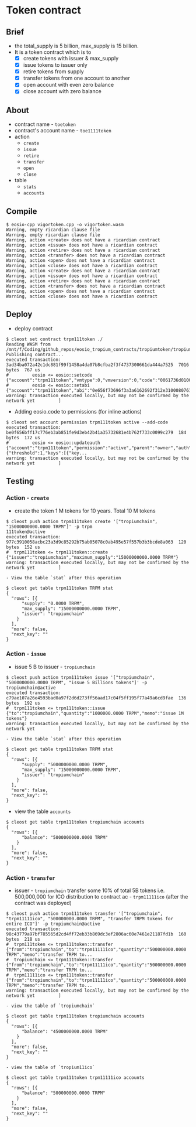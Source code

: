 # Token contract
## Brief
* the total_supply is 5 billion, max_supply is 15 billion.
* It is a token contract which is to 
	- [x] create tokens with issuer & max_supply
	- [x] issue tokens to issuer only
	- [x] retire tokens from supply
	- [x] transfer tokens from one account to another
	- [x] open account with even zero balance
	- [x] close account with zero balance

## About
* contract name - `toetoken`
* contract's account name - `toe1111token`
* action
	- `create`
	- `issue`
	- `retire`
	- `transfer`
	- `open`
	- `close`
* table
	- `stats`
	- `accounts`

## Compile
```console
$ eosio-cpp vigortoken.cpp -o vigortoken.wasm
Warning, empty ricardian clause file
Warning, empty ricardian clause file
Warning, action <create> does not have a ricardian contract
Warning, action <issue> does not have a ricardian contract
Warning, action <retire> does not have a ricardian contract
Warning, action <transfer> does not have a ricardian contract
Warning, action <open> does not have a ricardian contract
Warning, action <close> does not have a ricardian contract
Warning, action <create> does not have a ricardian contract
Warning, action <issue> does not have a ricardian contract
Warning, action <retire> does not have a ricardian contract
Warning, action <transfer> does not have a ricardian contract
Warning, action <open> does not have a ricardian contract
Warning, action <close> does not have a ricardian contract
```

## Deploy
* deploy contract
```console
$ cleost set contract trpm111token ./
Reading WASM from /mnt/f/Coding/github_repos/eosio_tropium_contracts/tropiumtoken/tropiumtoken.wasm...
Publishing contract...
executed transaction: 3ad34ba072a42c1dc881f99f1458a4da07b8cfba2f3f4737300661da444a7525  7016 bytes  767 us
#         eosio <= eosio::setcode               {"account":"trpm111token","vmtype":0,"vmversion":0,"code":"0061736d0100000001a0011b60000060017e00600...
#         eosio <= eosio::setabi                {"account":"trpm111token","abi":"0e656f73696f3a3a6162692f312e310008076163636f756e7400010762616c616e6...
warning: transaction executed locally, but may not be confirmed by the network yet         ]
```
* Adding eosio.code to permissions (for inline actions)
```console
$ cleost set account permission trpm111token active --add-code
executed transaction: be0f656bff17c776eb3ab851fe9d3eb42b41a35732681e4b762f733c0099c279  184 bytes  172 us
#         eosio <= eosio::updateauth            {"account":"trpm111token","permission":"active","parent":"owner","auth":{"threshold":1,"keys":[{"key...
warning: transaction executed locally, but may not be confirmed by the network yet         ]
```

## Testing
### Action - `create`
* create the token 1 M tokens for 10 years. Total 10 M tokens
```console
$ cleost push action trpm111token create '["tropiumchain", "15000000000.0000 TRPM"]' -p trpm
111token@active
executed transaction: 977c3910058acbc23a3d9c85292b75ab05078c0ab495e57f557b3b3bcde8a063  120 bytes  152 us
#  trpm111token <= trpm111token::create         {"issuer":"tropiumchain","maximum_supply":"15000000000.0000 TRPM"}
warning: transaction executed locally, but may not be confirmed by the network yet         ]
```
	- View the table `stat` after this operation
```console
$ cleost get table trpm111token TRPM stat
{
  "rows": [{
      "supply": "0.0000 TRPM",
      "max_supply": "15000000000.0000 TRPM",
      "issuer": "tropiumchain"
    }
  ],
  "more": false,
  "next_key": ""
}
```

### Action - `issue`
* issue 5 B to issuer - `tropiumchain`
```console
$ cleost push action trpm111token issue '["tropiumchain", "5000000000.0000 TRPM", "issue 5 Billions tokens"]' -p tropiumchain@active
executed transaction: c79ae107a26e4593bad0a97f2d6d273ff56aad17c04f5ff195f77a49a6cd9fae  136 bytes  192 us
#  trpm111token <= trpm111token::issue          {"to":"tropiumchain","quantity":"1000000.0000 TRPM","memo":"issue 1M tokens"}
warning: transaction executed locally, but may not be confirmed by the network yet         ]
```
	- View the table `stat` after this operation
```console
$ cleost get table trpm111token TRPM stat
{
  "rows": [{
      "supply": "5000000000.0000 TRPM",
      "max_supply": "15000000000.0000 TRPM",
      "issuer": "tropiumchain"
    }
  ],
  "more": false,
  "next_key": ""
}
```
  - view the table `accounts`
```console
$ cleost get table trpm111token tropiumchain accounts
{
  "rows": [{
      "balance": "5000000000.0000 TRPM"
    }
  ],
  "more": false,
  "next_key": ""
}
```


### Action - `transfer`
* issuer - `tropiumchain` transfer some 10% of total 5B tokens i.e. 500,000,000 for ICO distribution to contract ac - `trpm11111ico` (after the contract was deployed)
```console
$ cleost push action trpm111token transfer '["tropiumchain", "trpm11111ico", "500000000.0000 TRPM", "transfer TRPM tokens for entire ICO"]' -p tropiumchain@active
executed transaction: 98c43779a97bf785565d2cd4ff72eb33b869dc3ef2806ac60e7461e21187fd1b  160 bytes  218 us
#  trpm111token <= trpm111token::transfer       {"from":"tropiumchain","to":"trpm11111ico","quantity":"500000000.0000 TRPM","memo":"transfer TRPM to...
#  tropiumchain <= trpm111token::transfer       {"from":"tropiumchain","to":"trpm11111ico","quantity":"500000000.0000 TRPM","memo":"transfer TRPM to...
#  trpm11111ico <= trpm111token::transfer       {"from":"tropiumchain","to":"trpm11111ico","quantity":"500000000.0000 TRPM","memo":"transfer TRPM to...
warning: transaction executed locally, but may not be confirmed by the network yet         ]
```
	- view the table of `tropiumchain`
```console
$ cleost get table trpm111token tropiumchain accounts
{
  "rows": [{
      "balance": "4500000000.0000 TRPM"
    }
  ],
  "more": false,
  "next_key": ""
}
```

	- view the table of `tropium11ico`
```console
$ cleost get table trpm111token trpm11111ico accounts
{
  "rows": [{
      "balance": "500000000.0000 TRPM"
    }
  ],
  "more": false,
  "next_key": ""
}
```
